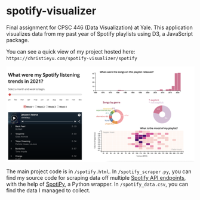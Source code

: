 # spotify-visualizer
Final assignment for CPSC 446 (Data Visualization) at Yale. This application visualizes data from my past year of Spotify playlists using D3, a JavaScript package.

You can see a quick view of my project hosted here: `https://christieyu.com/spotify-visualizer/spotify`

![alt text](spotify-vis.png)

The main project code is in `/spotify.html`. In `/spotify_scraper.py`, you can find my source code for scraping data off multiple [Spotify API endpoints](https://developer.spotify.com/documentation/web-api/reference/#/), with the help of [SpotiPy](https://spotipy.readthedocs.io/en/2.19.0/), a Python wrapper. In `/spotify_data.csv`, you can find the data I managed to collect.
